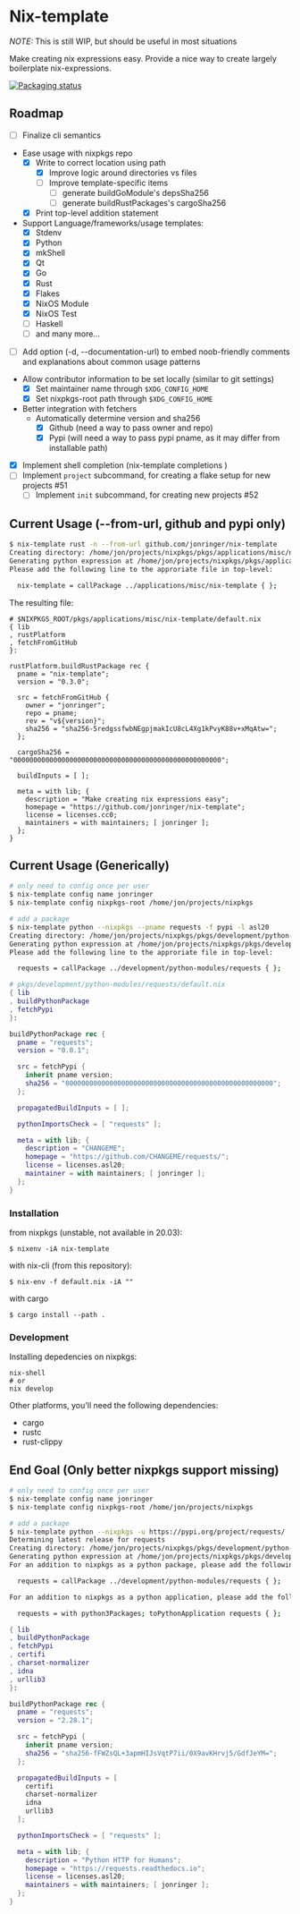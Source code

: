 # Nix-template

*NOTE:* This is still WIP, but should be useful in most situations

Make creating nix expressions easy. Provide a nice way to create largely boilerplate nix-expressions.

[![Packaging status](https://repology.org/badge/vertical-allrepos/nix-template.svg)](https://repology.org/project/nix-template/versions)

## Roadmap

- [ ] Finalize cli semantics
- Ease usage with nixpkgs repo
  - [X] Write to correct location using path
    - [X] Improve logic around directories vs files
    - [ ] Improve template-specific items
      - [ ] generate buildGoModule's depsSha256
      - [ ] generate buildRustPackages's cargoSha256
  - [X] Print top-level addition statement
- Support Language/frameworks/usage templates:
  - [X] Stdenv
  - [X] Python
  - [X] mkShell
  - [x] Qt
  - [x] Go
  - [x] Rust
  - [x] Flakes
  - [x] NixOS Module
  - [x] NixOS Test
  - [ ] Haskell
  - [ ] and many more...
- [ ] Add option (-d, --documentation-url) to embed noob-friendly comments and explanations about common usage patterns
- Allow contributor information to be set locally (similar to git settings)
  - [X] Set maintainer name through `$XDG_CONFIG_HOME`
  - [X] Set nixpkgs-root path through `$XDG_CONFIG_HOME`
- Better integration with fetchers
  - Automatically determine version and sha256
    - [X] Github (need a way to pass owner and repo)
    - [X] Pypi (will need a way to pass pypi pname, as it may differ from installable path)
- [X] Implement shell completion (nix-template completions <SHELL>)
- [ ] Implement `project` subcommand, for creating a flake setup for new projects #51
  - [ ] Implement `init` subcommand, for creating new projects #52

## Current Usage (--from-url, github and pypi only)

```bash
$ nix-template rust -n --from-url github.com/jonringer/nix-template
Creating directory: /home/jon/projects/nixpkgs/pkgs/applications/misc/nix-template
Generating python expression at /home/jon/projects/nixpkgs/pkgs/applications/misc/nix-template/default.nix
Please add the following line to the approriate file in top-level:

  nix-template = callPackage ../applications/misc/nix-template { };
```
The resulting file:
```
# $NIXPKGS_ROOT/pkgs/applications/misc/nix-template/default.nix
{ lib
, rustPlatform
, fetchFromGitHub
}:

rustPlatform.buildRustPackage rec {
  pname = "nix-template";
  version = "0.3.0";

  src = fetchFromGitHub {
    owner = "jonringer";
    repo = pname;
    rev = "v${version}";
    sha256 = "sha256-5redgssfwbNEgpjmakIcU8cL4Xg1kPvyK88v+xMqAtw=";
  };

  cargoSha256 = "0000000000000000000000000000000000000000000000000000";

  buildInputs = [ ];

  meta = with lib; {
    description = "Make creating nix expressions easy";
    homepage = "https://github.com/jonringer/nix-template";
    license = licenses.cc0;
    maintainers = with maintainers; [ jonringer ];
  };
}
```

## Current Usage (Generically)

```bash
# only need to config once per user
$ nix-template config name jonringer
$ nix-template config nixpkgs-root /home/jon/projects/nixpkgs

# add a package
$ nix-template python --nixpkgs --pname requests -f pypi -l asl20
Creating directory: /home/jon/projects/nixpkgs/pkgs/development/python-modules/requests/
Generating python expression at /home/jon/projects/nixpkgs/pkgs/development/python-modules/requests/default.nix
Please add the following line to the approriate file in top-level:

  requests = callPackage ../development/python-modules/requests { };
```
```nix
# pkgs/development/python-modules/requests/default.nix
{ lib
, buildPythonPackage
, fetchPypi
}:

buildPythonPackage rec {
  pname = "requests";
  version = "0.0.1";

  src = fetchPypi {
    inherit pname version;
    sha256 = "0000000000000000000000000000000000000000000000000000";
  };

  propagatedBuildInputs = [ ];

  pythonImportsCheck = [ "requests" ];

  meta = with lib; {
    description = "CHANGEME";
    homepage = "https://github.com/CHANGEME/requests/";
    license = licenses.asl20;
    maintainer = with maintainers; [ jonringer ];
  };
}
```

### Installation

from nixpkgs (unstable, not available in 20.03):
```
$ nixenv -iA nix-template
```

with nix-cli (from this repository):
```
$ nix-env -f default.nix -iA ""
```

with cargo
```
$ cargo install --path .
```

### Development

Installing depedencies on nixpkgs:
```
nix-shell
# or
nix develop
```

Other platforms, you'll need the following dependencies:
  - cargo
  - rustc
  - rust-clippy

## End Goal (Only better nixpkgs support missing)

```bash
# only need to config once per user
$ nix-template config name jonringer
$ nix-template config nixpkgs-root /home/jon/projects/nixpkgs

# add a package
$ nix-template python --nixpkgs -u https://pypi.org/project/requests/
Determining latest release for requests
Creating directory: /home/jon/projects/nixpkgs/pkgs/development/python-modules/requests/
Generating python expression at /home/jon/projects/nixpkgs/pkgs/development/python-modules/requests/default.nix
For an addition to nixpkgs as a python package, please add the following to pkgs/top-level/python-packages.nix:

  requests = callPackage ../development/python-modules/requests { };

For an addition to nixpkgs as a python application, please add the following to pkgs/top-level/all-packages.nix:

  requests = with python3Packages; toPythonApplication requests { };
```
```nix
{ lib
, buildPythonPackage
, fetchPypi
, certifi
, charset-normalizer
, idna
, urllib3
}:

buildPythonPackage rec {
  pname = "requests";
  version = "2.28.1";

  src = fetchPypi {
    inherit pname version;
    sha256 = "sha256-fFWZsQL+3apmHIJsVqtP7ii/0X9avKHrvj5/GdfJeYM=";
  };

  propagatedBuildInputs = [
    certifi
    charset-normalizer
    idna
    urllib3
  ];

  pythonImportsCheck = [ "requests" ];

  meta = with lib; {
    description = "Python HTTP for Humans";
    homepage = "https://requests.readthedocs.io";
    license = licenses.asl20;
    maintainers = with maintainers; [ jonringer ];
  };
}
```

